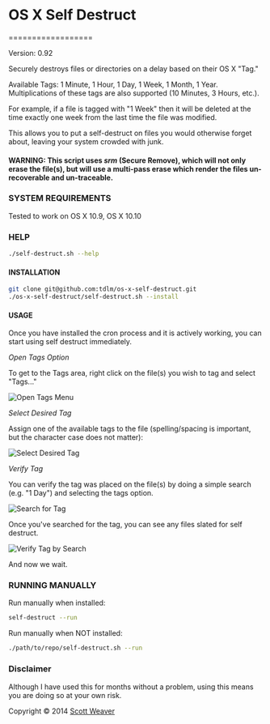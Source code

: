 # OS X Self Destruct
==================

Version: 0.92

Securely destroys files or directories on a delay based on their OS X "Tag."

Available Tags: 1 Minute, 1 Hour, 1 Day, 1 Week, 1 Month, 1 Year.  
Multiplications of these tags are also supported (10 Minutes, 3 Hours, etc.).

For example, if a file is tagged with "1 Week" then it will be deleted at the time exactly one week from the last time the file was modified.

This allows you to put a self-destruct on files you would otherwise forget about, leaving your system crowded with junk.

#### WARNING: This script uses *srm* (Secure Remove), which will not only erase the file(s), but will use a multi-pass erase which render the files un-recoverable and un-traceable.

### SYSTEM REQUIREMENTS
Tested to work on OS X 10.9, OS X 10.10

### HELP

```bash
./self-destruct.sh --help
```

#### INSTALLATION

```bash
git clone git@github.com:tdlm/os-x-self-destruct.git
./os-x-self-destruct/self-destruct.sh --install
```

#### USAGE

Once you have installed the cron process and it is actively working, you can start using self destruct immediately.

*Open Tags Option*

To get to the Tags area, right click on the file(s) you wish to tag and select "Tags..."

![Open Tags Menu](http://scottmw.com/wp-content/uploads/2014/09/tags-menu.png)

*Select Desired Tag*

Assign one of the available tags to the file (spelling/spacing is important, but the character case does not matter):

![Select Desired Tag](http://scottmw.com/wp-content/uploads/2014/09/tags-assign.png)

*Verify Tag*

You can verify the tag was placed on the file(s) by doing a simple search (e.g. "1 Day") and selecting the tags option.

![Search for Tag](http://scottmw.com/wp-content/uploads/2014/09/tags-search.png)

Once you've searched for the tag, you can see any files slated for self destruct.

![Verify Tag by Search](http://scottmw.com/wp-content/uploads/2014/09/1day-delete.png)

And now we wait.

### RUNNING MANUALLY

Run manually when installed:

```bash
self-destruct --run
```

Run manually when NOT installed:

```bash
./path/to/repo/self-destruct.sh --run
```

### Disclaimer

Although I have used this for months without a problem, using this means you are doing so at your own risk.

Copyright &copy; 2014 [Scott Weaver](http://scottmw.com/)
